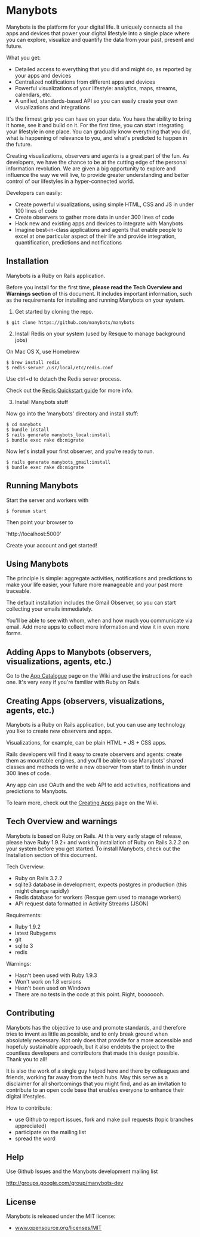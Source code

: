 # Manybots

Manybots is the platform for your digital life. It uniquely connects all the apps and devices that power your digital lifestyle into a single place where you can explore, visualize and quantify the data from your past, present and future.

What you get:

 - Detailed access to everything that you did and might do, as reported by your apps and devices
 - Centralized notifications from different apps and devices
 - Powerful visualizations of your lifestyle: analytics, maps, streams, calendars, etc.
 - A unified, standards-based API so you can easily create your own visualizations and integrations

It's the firmest grip you can have on your data. You have the ability to bring it home, see it and build on it. For the first time, you can start integrating your lifestyle in one place. You can gradually know everything that you did, what is happening of relevance to you, and what's predicted to happen in the future.

Creating visualizations, observers and agents is a great part of the fun. As developers, we have the chance to be at the cutting edge of the personal information revolution. We are given a big opportunity to explore and influence the way we will live, to provide greater understanding and better control of our lifestyles in a hyper-connected world.

Developers can easily:

 - Create powerful visualizations, using simple HTML, CSS and JS in under 100 lines of code
 - Create observers to gather more data in under 300 lines of code
 - Hack new and existing apps and devices to integrate with Manybots
 - Imagine best-in-class applications and agents that enable people to excel at one particular aspect of their life and provide integration, quantification, predictions and notifications

 
## Installation

Manybots is a Ruby on Rails application.

Before you install for the first time, **please read the Tech Overview and Warnings section** of this document. It includes important information, such as the requirements for installing and running Manybots on your system. 

1. Get started by cloning the repo.

```
$ git clone https://github.com/manybots/manybots
```

2. Install Redis on your system (used by Resque to manage background jobs)

On Mac OS X, use Homebrew

```
$ brew install redis
$ redis-server /usr/local/etc/redis.conf
```
Use ctrl+d to detach the Redis server process.

Check out the [Redis Quickstart guide](http://redis.io/topics/quickstart) for more info.

3. Install Manybots stuff

Now go into the 'manybots' directory and install stuff:

```
$ cd manybots
$ bundle install
$ rails generate manybots_local:install
$ bundle exec rake db:migrate
```

Now let's install your first observer, and you're ready to run.

```
$ rails generate manybots_gmail:install
$ bundle exec rake db:migrate
```

## Running Manybots

Start the server and workers with

```
$ foreman start
```

Then point your browser to

'http://localhost:5000'

Create your account and get started!

## Using Manybots

The principle is simple: aggregate activities, notifications and predictions to make your life easier, your future more manageable and your past more traceable.

The default installation includes the Gmail Observer, so you can start collecting your emails immediately.

You'll be able to see with whom, when and how much you communicate via email. Add more apps to collect more information and view it in even more forms.

## Adding Apps to Manybots (observers, visualizations, agents, etc.)

Go to the [App Catalogue](https://github.com/manybots/manybots/wiki/Applications-Catalogue) page on the Wiki and use the instructions for each one. It's very easy if you're familiar with Ruby on Rails.

## Creating Apps (observers, visualizations, agents, etc.)

Manybots is a Ruby on Rails application, but you can use any technology you like to create new observers and apps.

Visualizations, for example, can be plain HTML + JS + CSS apps. 

Rails developers will find it easy to create observers and agents: create them as mountable engines, and you'll be able to use Manybots' shared classes and methods to write a new observer from start to finish in under 300 lines of code.

Any app can use OAuth and the web API to add activities, notifications and predictions to Manybots.

To learn more, check out the [Creating Apps](https://github.com/manybots/manybots/wiki/Creating-Apps) page on the Wiki.

## Tech Overview and warnings

Manybots is based on Ruby on Rails. At this very early stage of release, please have Ruby 1.9.2+ and working installation of Ruby on Rails 3.2.2 on your system before you get started. To install Manybots, check out the Installation section of this document.

Tech Overview:

- Ruby on Rails 3.2.2
- sqlite3 database in development, expects postgres in production (this might change rapidly)
- Redis database for workers (Resque gem used to manage workers)
- API request data formatted in Activity Streams (JSON)

Requirements: 

- Ruby 1.9.2
- latest Rubygems
- git
- sqlite 3
- redis

Warnings: 

- Hasn't been used with Ruby 1.9.3
- Won't work on 1.8 versions
- Hasn't been used on Windows
- There are no tests in the code at this point. Right, booooooh.

## Contributing

Manybots has the objective to use and promote standards, and therefore tries to invent as little as possible, and to only break ground when absolutely necessary. Not only does that provide for a more accessible and hopefuly sustainable approach, but it also endebts the project to the countless developers and contributors that made this design possible. Thank you to all!

It is also the work of a single guy helped here and there by colleagues and friends, working far away from the tech hubs. May this serve as a disclaimer for all shortcomings that you might find, and as an invitation to contribute to an open code base that enables everyone to enhance their digital lifestyles.

How to contribute:

 - use Github to report issues, fork and make pull requests (topic branches appreciated)
 - participate on the mailing list
 - spread the word


## Help

Use Github Issues and the Manybots development mailing list

http://groups.google.com/group/manybots-dev

## License

Manybots is released under the MIT license:

  - www.opensource.org/licenses/MIT
